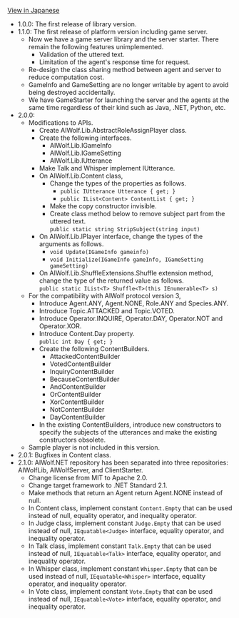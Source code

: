 [View in Japanese](CHANGES-J.md)
* 1.0.0: The first release of library version.
* 1.1.0: The first release of platform version including game server.
  * Now we have a game server library and the server starter.
There remain the following features unimplemented.
    * Validation of the uttered text.
    * Limitation of the agent's response time for request.
  * Re-design the class sharing method between agent and server
to reduce computation cost.
  * GameInfo and GameSetting are no longer writable by agent
to avoid being destroyed accidentally.
  * We have GameStarter for launching the server and the agents at the same time
regardless of their kind such as Java, .NET, Python, etc.
* 2.0.0:
  * Modifications to APIs.
    * Create AIWolf.Lib.AbstractRoleAssignPlayer class.
    * Create the following interfaces.
      * AIWolf.Lib.IGameInfo
      * AIWolf.Lib.IGameSetting
      * AIWolf.Lib.IUtterance
    * Make Talk and Whisper implement IUtterance.
    * On AIWolf.Lib.Content class,
      * Change the types of the properties as follows.
        * `public IUtterance Utterance { get; }`
        * `public IList<Content> ContentList { get; }`
      * Make the copy constructor invisible.
      * Create class method below to remove subject part from the uttered text.  
        `public static string StripSubject(string input)`
    * On AIWolf.Lib.IPlayer interface, change the types of the arguments as follows.
        * `void Update(IGameInfo gameinfo)`
        * `void Initialize(IGameInfo gameInfo, IGameSetting gameSetting)`
    * On AIWolf.Lib.ShuffleExtensions.Shuffle extension method,
      change the type of the returned value as follows.  
      `public static IList<T> Shuffle<T>(this IEnumerable<T> s)`
  * For the compatibility with AIWolf protocol version 3,
    * Introduce Agent.ANY, Agent.NONE, Role.ANY and Species.ANY.
    * Introduce Topic.ATTACKED and Topic.VOTED.
    * Introduce Operator.INQUIRE, Operator.DAY, Operator.NOT and Operator.XOR.
    * Introduce Content.Day property.  
      `public int Day { get; }`
    * Create the following ContentBuilders.
      * AttackedContentBuilder
      * VotedContentBuilder
      * InquiryContentBuilder
      * BecauseContentBuilder
      * AndContentBuilder
      * OrContentBuilder
      * XorContentBuilder
      * NotContentBuilder
      * DayContentBuilder
    * In the existing ContentBuilders,
      introduce new constructors to specify the subjects of the utterances
      and make the existing constructors obsolete.
  * Sample player is not included in this version.
* 2.0.1: Bugfixes in Content class.
* 2.1.0: AIWolf.NET repository has been separated into three repositories:
  AIWolfLib, AIWolfServer, and ClientStarter.
  * Change license from MIT to Apache 2.0.
  * Change target framework to .NET Standard 2.1.
  * Make methods that return an Agent return Agent.NONE instead of null.
  * In Content class, implement constant `Content.Empty` that can be used instead of null,
    equality operator, and inequality operator.
  * In Judge class, implement constant `Judge.Empty` that can be used instead of null,
    `IEquatable<Judge>` interface, equality operator, and inequality operator.
  * In Talk class, implement constant `Talk.Empty` that can be used instead of null,
    `IEquatable<Talk>` interface, equality operator, and inequality operator.
  * In Whisper class, implement constant `Whisper.Empty` that can be used instead of null,
    `IEquatable<Whisper>` interface, equality operator, and inequality operator.
  * In Vote class, implement constant `Vote.Empty` that can be used instead of null,
    `IEquatable<Vote>` interface, equality operator, and inequality operator.